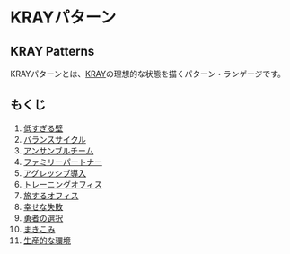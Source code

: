 KRAYパターン
=============

KRAY Patterns
-------------

KRAYパターンとは、[KRAY](http://kray.jp)の理想的な状態を描くパターン・ランゲージです。

もくじ
------

1. [低すぎる壁](patterns/low_barriers.md)
2. [バランスサイクル](patterns/balance_cycle.md)
3. [アンサンブルチーム](patterns/ensemble_team.md)
4. [ファミリーパートナー](patterns/family_partner.md)
5. [アグレッシブ導入](patterns/aggressive_adoption.md)
6. [トレーニングオフィス](patterns/training_office.md)
7. [旅するオフィス](patterns/traveling_office.md)
8. [幸せな失敗](patterns/happy_failure.md)
9. [勇者の選択](patterns/heroic_decision.md)
9. [まきこみ](patterns/embroil_client.md)
9. [生産的な環境](patterns/productive_environment.md)
